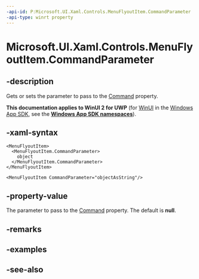 ```yaml
---
-api-id: P:Microsoft.UI.Xaml.Controls.MenuFlyoutItem.CommandParameter
-api-type: winrt property
---
```


<!-- Property syntax
public object CommandParameter { get;  set; }
-->

# Microsoft.UI.Xaml.Controls.MenuFlyoutItem.CommandParameter

## -description
Gets or sets the parameter to pass to the [Command](menuflyoutitem_command.md) property.

**This documentation applies to WinUI 2 for UWP** (for [WinUI](/windows/apps/winui/winui3/) in the [Windows App SDK](/windows/apps/windows-app-sdk/), see the **[Windows App SDK namespaces](/windows/windows-app-sdk/api/winrt/)**).

## -xaml-syntax
```xaml
<MenuFlyoutItem>
  <MenuFlyoutItem.CommandParameter>
    object
  </MenuFlyoutItem.CommandParameter>
</MenuFlyoutItem>
```

```xaml
<MenuFlyoutItem CommandParameter="objectAsString"/>
```


## -property-value
The parameter to pass to the [Command](menuflyoutitem_command.md) property. The default is **null**.

## -remarks

## -examples

## -see-also
